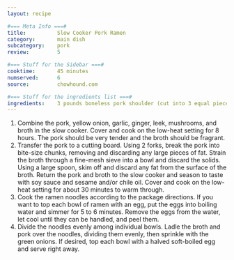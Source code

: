 ```yaml
---
layout: recipe

#=== Meta Info ===#
title: 			Slow Cooker Pork Ramen
category:		main dish					
subcategory:	pork
review:			5

#=== Stuff for the Sidebar ===#
cooktime:		45 minutes
numserved:		6
source:			chowhound.com

#=== Stuff for the ingredients list ===#
ingredients:	3 pounds boneless pork shoulder (cut into 3 equal pieces), Kosher salt, 2 tablespoons canola oil (if including the optional browning step), 1 yellow onion (coarsely chopped),  6 garlic cloves (chopped), 1 (2-inch) piece fresh ginger (peeled and chopped), 8 cups low-sodium chicken broth, 1 leek (halved lengthwise and coarsely chopped - white and green parts), 1/4 pound cremini or button mushrooms (brushed clean and coarsely chopped), Low-sodium soy sauce (for seasoning), Sesame and/or chile oil (for seasoning), 1 1/2 pounds fresh ramen noodles, 8 large eggs (optional), About 4 green onion (finely chopped - white and pale green parts)
---
```


1. Combine the pork, yellow onion, garlic, ginger, leek, mushrooms, and broth in the slow cooker. Cover and cook on the low-heat setting for 8 hours. The pork should be very tender and the broth should be fragrant.
2. Transfer the pork to a cutting board. Using 2 forks, break the pork into bite-size chunks, removing and discarding any large pieces of fat. Strain the broth through a fine-mesh sieve into a bowl and discard the solids. Using a large spoon, skim off and discard any fat from the surface of the broth. Return the pork and broth to the slow cooker and season to taste with soy sauce and sesame and/or chile oil. Cover and cook on the low-heat setting for about 30 minutes to warm through.
3. Cook the ramen noodles according to the package directions. If you want to top each bowl of ramen with an egg, put the eggs into boiling water and simmer for 5 to 6 minutes. Remove the eggs from the water, let cool until they can be handled, and peel them.
4. Divide the noodles evenly among individual bowls. Ladle the broth and pork over the noodles, dividing them evenly, then sprinkle with the green onions. If desired, top each bowl with a halved soft-boiled egg and serve right away.
